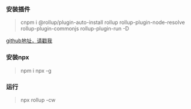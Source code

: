 ### 安装插件

> cnpm i @rollup/plugin-auto-install rollup rollup-plugin-node-resolve rollup-plugin-commonjs rollup-plugin-run -D

[github地址，请戳我](https://github.com/rollup/plugin-auto-install)

### 安装npx

> npm i npx -g

### 运行

> npx rollup -cw

